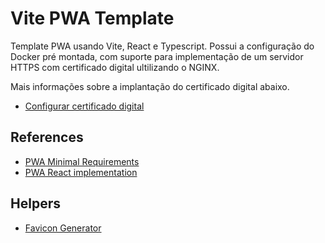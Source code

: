 # Vite PWA Template

<p>
    Template PWA usando Vite, React e Typescript. Possui a configuração do Docker pré montada, com suporte para implementação de um servidor HTTPS com certificado digital ultilizando o NGINX.
</p>

<p>
    Mais informações sobre a implantação do certificado digital abaixo.
</p>

- [Configurar certificado digital](/http/README.md)

## References

- [PWA Minimal Requirements](https://vite-pwa-org.netlify.app/guide/pwa-minimal-requirements.html)
- [PWA React implementation](https://vite-pwa-org.netlify.app/frameworks/react.html)

## Helpers

- [Favicon Generator](https://realfavicongenerator.net/)